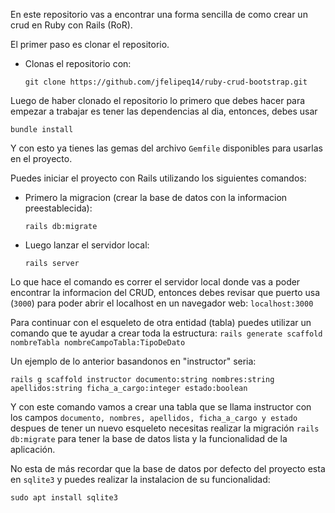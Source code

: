 En este repositorio vas a encontrar una forma sencilla de como crear un crud en Ruby con Rails (RoR).

El primer paso es clonar el repositorio.
- Clonas el repositorio con:

      git clone https://github.com/jfelipeq14/ruby-crud-bootstrap.git

Luego de haber clonado el repositorio lo primero que debes hacer para empezar a trabajar es tener las dependencias al dia, entonces, debes usar

    bundle install

Y con esto ya tienes las gemas del archivo `Gemfile` disponibles para usarlas en el proyecto.

Puedes iniciar el proyecto con Rails utilizando los siguientes comandos:

- Primero la migracion (crear la base de datos con la informacion preestablecida):

      rails db:migrate

- Luego lanzar el servidor local:

      rails server

Lo que hace el comando es correr el servidor local donde vas a poder encontrar la informacion del CRUD, entonces debes revisar que puerto usa (`3000`) para poder abrir el localhost en un navegador web: ```localhost:3000```
    
Para continuar con el esqueleto de otra entidad (tabla) puedes utilizar un comando que te ayudar a crear toda la estructura: `rails generate scaffold nombreTabla nombreCampoTabla:TipoDeDato`

Un ejemplo de lo anterior basandonos en "instructor" seria:

    rails g scaffold instructor documento:string nombres:string apellidos:string ficha_a_cargo:integer estado:boolean

Y con este comando vamos a crear una tabla que se llama instructor con los campos `documento, nombres, apellidos, ficha_a_cargo y estado` despues de tener un nuevo esqueleto necesitas realizar la migración `rails db:migrate` para tener la base de datos lista y la funcionalidad de la aplicación.

No esta de más recordar que la base de datos por defecto del proyecto esta en `sqlite3` y puedes realizar la instalacion de su funcionalidad:

    sudo apt install sqlite3
